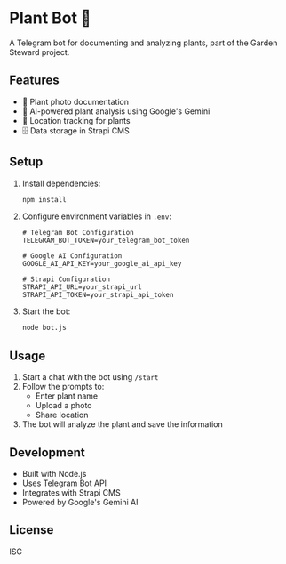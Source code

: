 # Plant Bot 🌿

A Telegram bot for documenting and analyzing plants, part of the Garden Steward project.

## Features

- 📸 Plant photo documentation
- 🤖 AI-powered plant analysis using Google's Gemini
- 📍 Location tracking for plants
- 🗄️ Data storage in Strapi CMS

## Setup

1. Install dependencies:
   ```bash
   npm install
   ```

2. Configure environment variables in `.env`:
   ```env
   # Telegram Bot Configuration
   TELEGRAM_BOT_TOKEN=your_telegram_bot_token

   # Google AI Configuration
   GOOGLE_AI_API_KEY=your_google_ai_api_key

   # Strapi Configuration
   STRAPI_API_URL=your_strapi_url
   STRAPI_API_TOKEN=your_strapi_api_token
   ```

3. Start the bot:
   ```bash
   node bot.js
   ```

## Usage

1. Start a chat with the bot using `/start`
2. Follow the prompts to:
   - Enter plant name
   - Upload a photo
   - Share location
3. The bot will analyze the plant and save the information

## Development

- Built with Node.js
- Uses Telegram Bot API
- Integrates with Strapi CMS
- Powered by Google's Gemini AI

## License

ISC 